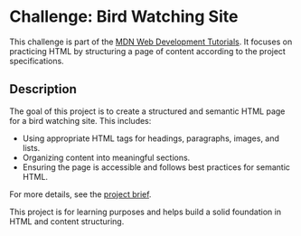 # Challenge: Bird Watching Site

This challenge is part of the [MDN Web Development Tutorials](https://developer.mozilla.org/en-US/docs/Learn_web_development). It focuses on practicing HTML by structuring a page of content according to the project specifications.

## Description

The goal of this project is to create a structured and semantic HTML page for a bird watching site. This includes:

- Using appropriate HTML tags for headings, paragraphs, images, and lists.
- Organizing content into meaningful sections.
- Ensuring the page is accessible and follows best practices for semantic HTML.

For more details, see the [project brief](https://developer.mozilla.org/en-US/docs/Learn_web_development/Core/Structuring_content/Structuring_a_page_of_content#project_brief).

This project is for learning purposes and helps build a solid foundation in HTML and content structuring.

